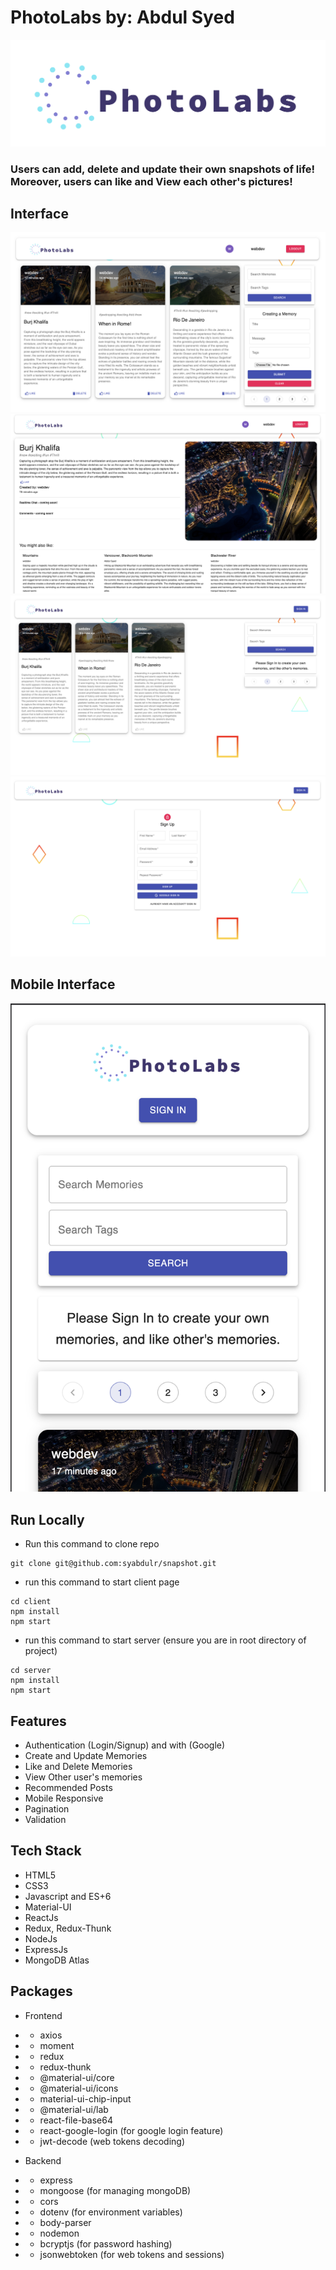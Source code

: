 # PhotoLabs by: Abdul Syed
<img src='./projectImages/memoriesText.png' />

### Users can add, delete and update their own snapshots of life! Moreover, users can like and View each other's pictures!

## Interface

<img src='./projectImages/home_PhotoLabs.png' />
<img src='./projectImages/post_PhotoLabs.png' />
<img src='./projectImages/signIn_PhotoLabs.png' />
<img src='./projectImages/register_PhotoLabs.png' />



## Mobile Interface

<img src='./projectImages/mobile_PhotoLabs.png' />

## Run Locally

- Run this command to clone repo

```
git clone git@github.com:syabdulr/snapshot.git
```
- run this command to start client page
```
cd client 
npm install
npm start
```
- run this command to start server (ensure you are in root directory of project)
```
cd server
npm install
npm start
```

## Features

- Authentication (Login/Signup) and with (Google)
- Create and Update Memories
- Like and Delete Memories
- View Other user's memories
- Recommended Posts
- Mobile Responsive
- Pagination
- Validation

## Tech Stack

- HTML5
- CSS3
- Javascript and ES+6
- Material-UI
- ReactJs
- Redux, Redux-Thunk
- NodeJs
- ExpressJs
- MongoDB Atlas

## Packages

- Frontend
- - axios
- - moment
- - redux
- - redux-thunk
- - @material-ui/core
- - @material-ui/icons
- - material-ui-chip-input
- - @material-ui/lab
- - react-file-base64
- - react-google-login (for google login feature)
- - jwt-decode (web tokens decoding)

- Backend
- - express
- - mongoose (for managing mongoDB)
- - cors
- - dotenv (for environment variables)
- - body-parser
- - nodemon
- - bcryptjs (for password hashing)
- - jsonwebtoken (for web tokens and sessions)

